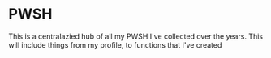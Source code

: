 # PWSH

This is a centralazied hub of all my PWSH I've collected over the years. This will include things from my profile, to functions that I've created
